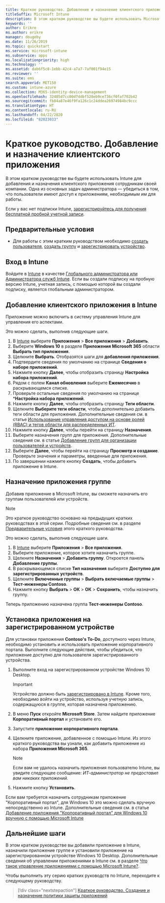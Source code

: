 ```yaml
---
title: Краткое руководство. Добавление и назначение клиентского приложения
titleSuffix: Microsoft Intune
description: В этом кратком руководстве вы будете использовать Microsoft Intune для добавления и назначения клиентского приложения.
keywords: ''
author: Erikre
ms.author: erikre
manager: dougeby
ms.date: 11/26/2019
ms.topic: quickstart
ms.service: microsoft-intune
ms.subservice: apps
ms.localizationpriority: high
ms.technology: ''
ms.assetid: dab6f5c8-1ebb-42c4-a7a7-7af001f94e15
ms.reviewer: ''
ms.suite: ems
search.appverid: MET150
ms.custom: intune-azure
ms.collection: M365-identity-device-management
ms.openlocfilehash: 32405d7cc00d7ddbf528eb9ce736cf0faf702b42
ms.sourcegitcommit: fb84a87e46f9fa126c1c24ddea26974984bc9ccc
ms.translationtype: HT
ms.contentlocale: ru-RU
ms.lasthandoff: 04/22/2020
ms.locfileid: "82023033"
---
```

# <a name="quickstart-add-and-assign-a-client-app"></a>Краткое руководство. Добавление и назначение клиентского приложения

В этом кратком руководстве вы будете использовать Intune для добавления и назначения клиентского приложения сотрудникам своей компании. Одна из основных задач администратора — убедиться в том, что пользователи имеют доступ к приложениям, необходимым им для работы.

Если у вас нет подписки Intune, [зарегистрируйтесь для получения бесплатной пробной учетной записи](../fundamentals/free-trial-sign-up.md).

## <a name="prerequisites"></a>Предварительные условия

- Для работы с этим кратким руководством необходимо [создать пользователя](../fundamentals/quickstart-create-user.md), [создать группу](../fundamentals/quickstart-create-group.md) и [зарегистрировать устройство](../enrollment/quickstart-setup-auto-enrollment.md).

## <a name="sign-in-to-intune"></a>Вход в Intune

Войдите в [Intune](https://aka.ms/intuneportal) в качестве [Глобального администратора или Администратора служб Intune](../fundamentals/users-add.md#types-of-administrators). Если вы создали подписку на пробную версию Intune, учетная запись, с помощью которой вы создали подписку, является глобальным администратором.

## <a name="add-the-client-app-to-intune"></a>Добавление клиентского приложения в Intune

Приложение можно включить в систему управления Intune для управления его аспектами. 

Это можно сделать, выполнив следующие шаги.

1. В [Intune](https://aka.ms/intuneportal) выберите **Приложения** > **Все приложения** > **Добавить**. 
2. Выберите **Windows 10** в разделе **Приложения Microsoft 365** области **Выбрать тип приложения**.
3. Щелкните **Выбрать**. Отобразятся шаги для **добавления приложения**.
4. Подтвердите сведения по умолчанию на странице **Сведения о наборе приложений**.
5. Нажмите кнопку **Далее**, чтобы отобразить страницу **Настройка набора приложений**.
6. Рядом с полем **Канал обновления** выберите **Ежемесячно** в раскрывающемся списке.
7. Проверьте остальные сведения по умолчанию на странице ***Настройка набора приложений**.
8. Нажмите кнопку **Далее**, чтобы отобразить страницу **Теги области**.
9. Щелкните **Выберите теги области**, чтобы дополнительно добавить теги области для приложения. Дополнительные сведения см. в статье [Использование управления доступом на основе ролей (RBAC) и тегов области для распределенных ИТ](../fundamentals/scope-tags.md).
10. Нажмите кнопку **Далее**, чтобы перейти на страницу **Назначения**.
11. Выберите назначения групп для приложения. Дополнительные сведения см. в статье [Добавление групп для организации пользователей и устройств](../fundamentals/groups-add.md).
12. Выберите **Далее**, чтобы перейти на страницу **Просмотр и создание**. Проверьте значения и параметры, введенные для приложения.
13. По завершении нажмите кнопку **Создать**, чтобы добавить приложение в Intune.

## <a name="assign-the-app-to-a-group"></a>Назначение приложения группе

Добавив приложение в Microsoft Intune, вы сможете назначить его группам пользователей или устройств.

> [!NOTE]
> Это краткое руководство основано на предыдущих кратких руководствах в этой серии. Подробные сведения см. в разделе [Предварительные условия](quickstart-add-assign-app.md#prerequisites) этого краткого руководства.

Это можно сделать, выполнив следующие шаги.

1. В [Intune](https://aka.ms/intuneportal) выберите **Приложения** > **Все приложения**. 
2. Выберите приложение, которое хотите назначить группе.
3. Щелкните **Назначения** > **Добавить группу**. Откроется панель **Добавление группы**.
4. В раскрывающемся списке **Тип назначения** выберите **Доступно для зарегистрированных устройств**. 
5. Щелкните **Включенные группы** > **Выбрать включаемые группы** > **Тест-инженеры Contoso**.
6. Нажмите кнопку **Выбрать** > **ОК** > **ОК** > **Сохранить**, чтобы назначить группу.

Теперь приложению назначена группа **Тест-инженеры Contoso**.

## <a name="install-the-app-on-the-enrolled-device"></a>Установка приложения на зарегистрированном устройстве

Для установки приложения **Contoso's To-Do**, доступного через Intune, необходимо установить и использовать приложение корпоративного портала. Выполните следующие действия, чтобы убедиться, что приложение доступно для пользователя зарегистрированного устройства.

1. Выполните вход на зарегистрированном устройстве Windows 10 Desktop.

    > [!IMPORTANT]
    > Устройство должно быть [зарегистрировано в Intune](../enrollment/quickstart-enroll-windows-device.md). Кроме того, необходимо войти на устройство, используя учетную запись, содержащуюся в группе, которая назначена приложению.

2. В меню **Пуск**  откройте **Microsoft Store**. Затем найдите приложение **Корпоративный портал** и установите его.
3. Запустите **приложение корпоративного портала**.
4. Щелкните приложение, добавленное с помощью Intune. Из этого краткого руководства вы узнали, как добавить приложение из набора **Приложения Microsoft 365**.

    > [!NOTE]
    > Если вам не удалось назначить приложения пользователю Intune, вы увидите следующее сообщение: *ИТ-администратор не предоставил вам никаких приложений.*

5. Нажмите кнопку **Установить**.

Если вам требуется назначить сотрудникам приложение "Корпоративный портал", для Windows 10 это можно сделать вручную непосредственно из Intune. Дополнительные сведения см. в статье [Добавление приложения "Корпоративный портал" для Windows 10 вручную с помощью Microsoft Intune](company-portal-app.md)

## <a name="next-steps"></a>Дальнейшие шаги

В этом кратком руководстве вы добавили приложение в Intune, назначили приложение группе и установили приложение на зарегистрированном устройстве Windows 10 Desktop. Дополнительные сведения об управлении приложениями в Intune см. в разделе [Что такое управление приложениями с помощью Microsoft Intune?](app-management.md).

Чтобы выполнить эту серию кратких руководств по Intune, переходите к следующему руководству.

> [!div class="nextstepaction"]
> [Краткое руководство. Создание и назначение политики защиты приложений](quickstart-create-assign-app-policy.md)
